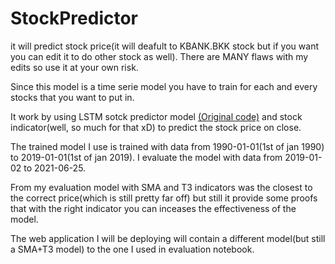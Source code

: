 # StockPredictor
it will predict stock price(it will deafult to KBANK.BKK stock but if you want you can edit it to do other stock as well).
There are MANY flaws with my edits so use it at your own risk.

Since this model is a time serie model you have to train for each and every stocks that you want to put in.

It work by using LSTM sotck predictor model [(Original code)](https://github.com/datawiz-thailand/tutorials) and stock indicator(well, so much for that xD) to predict the stock price on close.

The trained model I use is trained with data from 1990-01-01(1st of jan 1990) to 2019-01-01(1st of jan 2019). I evaluate the model with data from 2019-01-02 to 2021-06-25.

From my evaluation model with SMA and T3 indicators was the closest to the correct price(which is still pretty far off) but still it provide some proofs that with the right indicator you can inceases the effectiveness of the model.


The web application I will be deploying will contain a different model(but still a SMA+T3 model) to the one I used in evaluation notebook.
